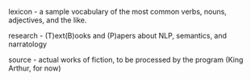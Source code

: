 lexicon - a sample vocabulary of the most common verbs, nouns, adjectives, and the like.

research - (T)ext(B)ooks and (P)apers about NLP, semantics, and narratology

source - actual works of fiction, to be processed by the program (King Arthur, for now)